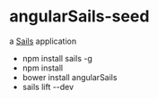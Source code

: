 # angularSails-seed

a [Sails](http://sailsjs.org) application

- npm install sails -g
- npm install
- bower install angularSails
- sails lift --dev
